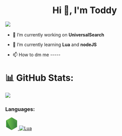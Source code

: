<h1 align="center">Hi 👋, I'm Toddy</h1>
<p align="left"> <img src="https://komarev.com/ghpvc/?username=ToddyTheNoobDud&label=Profile%20views&color=0e75b6&style=flat%22%20alt=%22ToddyTheNoobDud%22" /> </p>

- 🔭 I’m currently working on **UniversalSearch**

- 🌱 I’m currently learning **Lua** and **nodeJS**

- 📫 How to dm me -----
# 📊 GitHub Stats:
![](https://github-readme-streak-stats.herokuapp.com/?user=ToddyTheNoobDud&theme=dark&hide_border=false)<br/>

<h3 align="left">Languages:</h3> </a> <a href="https://developer.mozilla.org/en-US/docs/Glossary/Node.js" target="_blank" rel="noreferrer"> <img src="https://raw.githubusercontent.com/devicons/devicon/master/icons/nodejs/nodejs-original.svg" alt="node.js" width="40" height="40"/> </a> <a href="https://www.lua.org/" target="_blank" rel="noreferrer"> <img src="https://upload.wikimedia.org/wikipedia/commons/thumb/c/cf/Lua-Logo.svg/1200px-Lua-Logo.svg.png" alt="Lua" width="40" height="40"/> </a> </p>
